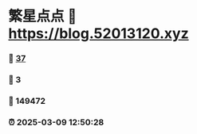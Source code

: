 # 繁星点点 :link: https://blog.52013120.xyz 
### :page_facing_up: [37](https://blog.52013120.xyz/tag.html) 
### :speech_balloon: 3 
### :hibiscus: 149472 
### :alarm_clock: 2025-03-09 12:50:28 
